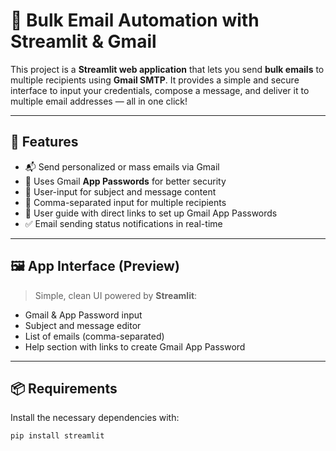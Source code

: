# 📧 Bulk Email Automation with Streamlit & Gmail

This project is a **Streamlit web application** that lets you send **bulk emails** to multiple recipients using **Gmail SMTP**. It provides a simple and secure interface to input your credentials, compose a message, and deliver it to multiple email addresses — all in one click!

---

## 🚀 Features

- 📬 Send personalized or mass emails via Gmail
- 🔐 Uses Gmail **App Passwords** for better security
- 📝 User-input for subject and message content
- 📄 Comma-separated input for multiple recipients
- 🧭 User guide with direct links to set up Gmail App Passwords
- ✅ Email sending status notifications in real-time

---

## 🖼️ App Interface (Preview)

> Simple, clean UI powered by **Streamlit**:

- Gmail & App Password input
- Subject and message editor
- List of emails (comma-separated)
- Help section with links to create Gmail App Password

---

## 📦 Requirements

Install the necessary dependencies with:

```bash
pip install streamlit
